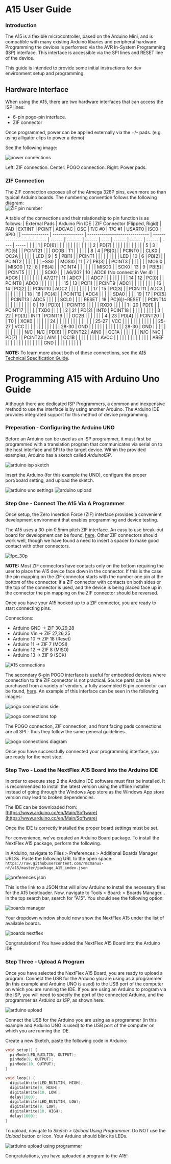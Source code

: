 # A15 User Guide

### Introduction

The A15 is a flexible microcontroller, based on the Arduino Mini, and is compatible with many existing Arduino libaries and peripheral hardware.  Programming the devices is performed via the AVR In-System Programming (ISP) interface.  This interface is accessible via the SPI lines and RESET line of the device.

This guide is intended to provide some initial instructions for dev environment setup and programming.

## Hardware Interface

When using the A15, there are two hardware interfaces that can access the ISP lines:
 - 6-pin pogo-pin interface.
 - ZIF connector

Once programmed, power can be applied externally via the +/- pads. (e.g. using alligator clips to power a demo)

See the following image:

![power connections](./img/power_connections.png)

Left: ZIF connection. Center: POGO connection. Right: Power pads.

### ZIF Connection ###
The ZIF connection exposes all of the Atmega 328P pins, even more so than typical Arduino boards.  The numbering convention follows the following diagram:<br>
![ZIF pin number](./img/ZIF_number.png)

A table of the connections and their relationship to pin function is as follows:
| External Pads | Arduino Pin IDE | ZIF Connector (Flipped, Rigid) | PAD                        | EXTINT | PCINT   | ADC/AC | OSC  | T/C #0 | T/C #1 | USART0 | ISC0 | SPI0  |
| ------------- | --------------- | ------------------------------ | -------------------------- | ------ | ------- | ------ | ---- | ------ | ------ | ------ | ---- | ----- |
|               |                 | 1                              | PD\[6\]                    |        |         |        |      |        |        |        |      |       |
|               |                 | 2                              | PD\[7\]                    |        |         |        |      |        |        |        |      |       |
|               | 5               | 3                              | PD\[5\]                    |        | PCINT21 |        |      | OC0B   | T1     |        |      |       |
|               | 8               | 4                              | PB\[0\]                    |        | PCINT0  |        | CLK0 | OC2A   |        |        |      |       |
| LED           | 9               | 5                              | PB\[1\]                    |        | PCINT1  |        |      |        |        |        |      |       |
| LED           | 10              | 6                              | PB\[2\]                    |        | PCINT2  |        |      |        |        |        |      | ~SS0  |
| MOSI0         | 11              | 7                              | PB\[3\]                    |        | PCINT3  |        |      |        |        |        |      | MOSI0 |
| MISO0         | 12              | 8                              | PB\[4\]                    |        | PCINT4  |        |      |        |        |        |      | MISO0 |
| SCK0          | 13              | 9                              | PB\[5\]                    |        | PCINT5  |        |      |        |        |        |      | SCK0  |
|               | A6/20?          | 10                             | ADC6 (No connect in Ver 4) |        | ADC6    |        |      |        |        |        |      |
|               | A7/21?          | 11                             | ADC7                       |        |         | ADC7   |      |        |        |        |      |       |
|               | 14              | 12                             | PC\[0\]                    |        | PCINT8  | ADC0   |      |        |        |        |      |       |
|               | 15              | 13                             | PC\[1\]                    |        | PCINT9  | ADC1   |      |        |        |        |      |       |
|               | 16              | 14                             | PC\[2\]                    |        | PCINT10 | ADC2   |      |        |        |        |      |       |
|               | 17              | 15                             | PC\[3\]                    |        | PCINT11 | ADC3   |      |        |        |        |      |       |
|               | 18              | 16                             | PC\[4\]                    |        | PCINT12 | ADC4   |      |        |        |        | SDA0 |       |
|               | 19              | 17                             | PC\[5\]                    |        | PCINT13 | ADC5   |      |        |        |        | SCL0 |       |
|               | RESET           | 18                             | PC\[6\]/~RESET             |        | PCINT14 |        |      |        |        |        |      |       |
|               | 0               | 19                             | PD\[0\]                    |        | PCINT16 |        |      |        |        | RXD0   |      |       |
|               | 1               | 20                             | PD\[1\]                    |        | PCINT17 |        |      |        |        | TXD0   |      |       |
|               | 2               | 21                             | PD\[2\]                    | INT0   | PCINT18 |        |      |        |        |        |      |       |
|               | 3               | 22                             | PD\[3\]                    | INT1   | PCINT19 |        |      | OC2B   |        |        |      |       |
|               | 4               | 23                             | PD\[4\]                    |        | PCINT20 |        |      | T0     |        | XCK0   |      |       |
|               |                 | 24                             |                            |        |         |        |      |        |        |        |      |       |
|               |                 | 25-27                          | VCC                        |        |         |        |      |        |        |        |      |       |
|               |                 | 25-27                          | VCC                        |        |         |        |      |        |        |        |      |       |
|               |                 | 28-30                          | GND                        |        |         |        |      |        |        |        |      |       |
|               |                 | 28-30                          | GND                        |        |         |        |      |        |        |        |      |       |
|               | N/C             | N/C                            | PD\[6\]                    |        | PCINT22 | AIN0   |      | OC1A   |        |        |      |       |
|               | N/C             | N/C                            | PD\[7\]                    |        | PCINT23 | AIN1   |      | OC1B   |        |        |      |       |
|               |                 |                                | AVCC                       |        |         |        |      |        |        |        |      |       |
|               |                 |                                | AREF                       |        |         |        |      |        |        |        |      |       |
|               |                 |                                | GND                        |        |         |        |      |        |        |        |      |       |

__NOTE:__ To learn more about both of these connections, see the [A15 Technical Specification Guide](./A15v4-3%20Technical%20Specifications%20Release.pdf).

# Programming A15 with Arduino Uno Guide

Although there are dedicated ISP Programmers, a common and inexpensive method to use the interface is by using another Arduino.  The Arduino IDE provides integrated support for this method of device programming.

### Preperation - Configuring the Arduino UNO
Before an Arduino can be used as an ISP programmer, it must first be programmed with a translation program that communicates via serial on to the host interface and SPI to the target device.  Within the provided examples, Arduino has a sketch called *ArduinoISP*.

![arduino isp sketch](./img/arduino_isp_setup1.png)

Insert the Arduino (for this example the UNO), configure the proper port/board setting, and upload the sketch.

![arduino uno settings](./img/arduino_isp_setup2.png) ![arduino upload](./img/arduino_isp_setup3.png)

### Step One - Connect The A15 Via A Programmer

Once setup, the Zero Insertion Force (ZIF) interface provides a convenient development environment that enables programming and device testing.

The A15 uses a 30-pin 0.5mm pitch ZIF interface.  An easy to use break-out board for development can be found, [here](https://www.amazon.com/gp/product/B07RWNFKCR/).  Other ZIF connectors should work well, though we have found a need to insert a spacer to make good contact with other connectors.

![fpc_30p](./img/fpc_30p.jpg)

__NOTE:__ Most ZIF connectors have contacts only on the bottom requiring the user to place the A15 device face down in the connector.  If this is the case the pin mapping on the ZIF connector starts with the number one pin at the bottom of the connector. If a ZIF connector with contacts on both sides or the top of the connector is used, and the device is being placed face up in the connector the pin mapping on the ZIF connector should be reversed.

Once you have your A15 hooked up to a ZIF connector, you are ready to start connecting pins.

Connections:

* Arduino GND -> ZIF 30,29,28
* Arduino Vin -> ZIF 27,26,25
* Arduino 10 -> ZIF 18 (Reset)
* Arduino 11 -> ZIF 7 (MOSI)
* Arduino 12 -> ZIF 8 (MISO)
* Arduino 13 -> ZIF 9 (SCK)

![A15 connections](./img/a15_connections.PNG)

The secondary 6-pin POGO interface is useful for embedded devices where connection to the ZIF connector is not practical.  Source parts can be purchased from a variety of vendors, a fully assembled 6-pin connector can be found, [here](https://www.segger.com/products/debug-probes/j-link/accessories/adapters/6-pin-needle-adapter/).  An example of this interface can be seen in the following images:

![pogo connections side](./img/pogoconnection_side.jpg)

![pogo connections top](./img/pogoconnection_top.jpg)

The POGO connection, ZIF connection, and front facing pads connections are all SPI - thus they follow the same general guidelines.

![pogo connections diagram](./img/pogoconnection_diagram.PNG)

Once you have successfully connected your programming interface, you are ready for the next step.

### Step Two - Load the NextFlex A15 Board into the Arduino IDE

In order to execute step 2 the Arduino IDE software must first be installed.  It is recommended to install the latest version using the offline installer instead of going through the Windows App store as the Windows App store version may lead to broken dependencies.

The IDE can be downloaded from:
[https://www.arduino.cc/en/Main/Software](https://www.arduino.cc/en/Main/Software)

Once the IDE is correctly installed the proper board settings must be set.

For convenience, we've created an Arduino Board package.  To install the NextFlex A15 package, perform the following.

In Arduino, navigate to Files > Preferences > Additional Boards Manager URLSs.
Paste the following URL to the open space: ```https://raw.githubusercontent.com/rmcmanus-nf/a15/master/package_A15_index.json```

![preferences json](./img/preferences_json.PNG)

This is the link to a JSON that will allow Arduino to install the necessary files for the A15 bootloader.
Now, navigate to Tools > Board: > Boards Manager... In the top search bar, search for "A15". You should see the following option:

![boards manager](./img/boards_manager.PNG)

Your dropdown window should now show the NextFlex A15 under the list of available boards.

![boards nextflex](./img/boards_nextflex.PNG)

Congratulations! You have added the NextFlex A15 Board into the Arduino IDE.

### Step Three - Upload A Program

Once you have selected the NextFlex A15 Board, you are ready to upload a program. Connect the USB for the Arduino you are using as a programmer (in this example and Arduino UNO is used) to the USB port of the computer on which you are running the IDE.  If you are using an Arduino to program via the ISP, you will need to specify the port of the connected Arduino, and the programmer as *Arduino as ISP*, as shown here:

![arduino upload](./img/arduino_isp_setup4.png)

Connect the USB for the Arduino you are using as a programmer (in this example and Arduino UNO is used) to the USB port of the computer on which you are running the IDE.  

Create a new Sketch, paste the following code in Arduino:

```cpp
void setup() {
  pinMode(LED_BUILTIN, OUTPUT);
  pinMode(9, OUTPUT);
  pinMode(10, OUTPUT);
}

void loop() {
  digitalWrite(LED_BUILTIN, HIGH);  
  digitalWrite(9, HIGH);
  digitalWrite(10, LOW);
  delay(1000);                    
  digitalWrite(LED_BUILTIN, LOW);  
  digitalWrite(9, LOW);
  digitalWrite(10, HIGH);  
  delay(1000);                
}
```

To upload, navigate to *Sketch > Upload Using Programmer*.  Do NOT use the *Upload* button or icon.
Your Arduino should blink its LEDs. 

![arduino upload using programmer](./img/upload_using_programmer.png)

Congratulations, you have uploaded a program to the A15!
